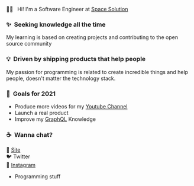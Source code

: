 🖖🏼 &nbsp; Hi! I'm a Software Engineer at [Space Solution](https://spacesolution.cf)

### ✨&nbsp; Seeking knowledge all the time

My learning is based on creating projects and contributing to the open source community

### 💡&nbsp; Driven by shipping products that help people

My passion for programming is related to create incredible things and help people, doesn't matter the technology stack.

### 🔭&nbsp; Goals for 2021

- Produce more videos for my [Youtube Channel](https://www.youtube.com/channel/UCJzlswqP9XSUGWzbVVfnP-A?view_as=subscriber)
- Launch a real product
- Improve my [GraphQL](https://graphql.org/) Knowledge



### ☕️&nbsp; Wanna chat?

🚀 [Site](https://spacesolution.cf/beta/) <br>
🐦 Twitter<br>
📸 [Instagram](https://www.instagram.com/rafs_006) <br>

- Programming stuff
